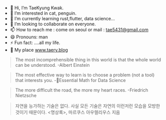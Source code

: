 - 👋 Hi, I’m TaeKyung Kwak.
- 👀 I’m interested in cat, penguin.
- 🌱 I’m currently learning rust,flutter, data science...
- 💞️ I’m looking to collaborate on everyone.
- 📫 How to reach me : come on seoul or mail : tae5431@gmail.com
- 😄 Pronouns: man
- ⚡ Fun fact: ....all my life.
- 🐧 My place www.taery.blog
> The most incomprehensible thing in this world is that the whole world can be understood. -Albert Einstein

> The most effective way to learn is to choose a problem (not a tool) that interests you. -📖Essential Math for Data Science

> The more difficult the road, the more my heart races. -Friedrich Nietzsche

>자연을 능가하는 기술은 없다. 사실 모든 기술은 자연의 이런저런 모습을 모방한 것이기 때문이다.
<명상록>, 마르쿠스 아우렐리우스 지음
<!---
TaeKyungg2/TaeKyungg2 is a ✨ special ✨ repository because its `README.md` (this file) appears on your GitHub profile.
You can click the Preview link to take a look at your changes.
--->
